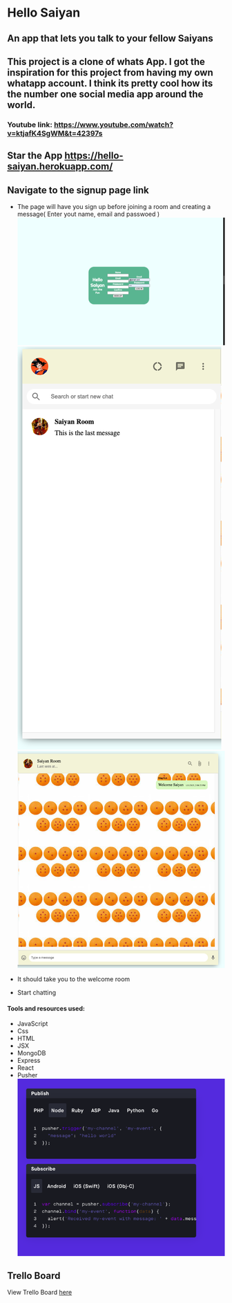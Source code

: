# Hello Saiyan

## An app that lets you talk to your fellow Saiyans

## This project is a clone of whats App. I got the inspiration for this project from having my own whatapp account. I think  its pretty cool how its the number one social media app around the world.
### Youtube link: https://www.youtube.com/watch?v=ktjafK4SgWM&t=42397s

## Star the App https://hello-saiyan.herokuapp.com/

## Navigate to the signup page link

* The page will have you sign up before joining a room and creating a message( Enter yout name, email and passwoed )
![alt text](img/Hello.png)
![alt text](img/Room.png)
![alt text](img/Chat.png)

* It should take you to the welcome room

* Start chatting

#### Tools and resources used:
- JavaScript
- Css
- HTML
- JSX
- MongoDB
- Express
- React
- Pusher
![alt text](img/pusher.png)

## Trello Board
<p>View Trello Board
<a href="https://trello.com/b/W4tpO8cX/hello-saiyan">here</a>
</p>
